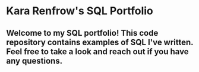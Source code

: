 # Kara Renfrow's SQL Portfolio

## Welcome to my SQL portfolio! This code repository contains examples of SQL I've written. Feel free to take a look and reach out if you have any questions.
